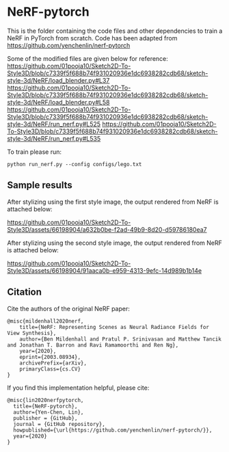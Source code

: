 # NeRF-pytorch
This is the folder containing the code files and other dependencies to train a NeRF in PyTorch from scratch. Code has been adapted from https://github.com/yenchenlin/nerf-pytorch

Some of the modified files are given below for reference:
https://github.com/01pooja10/Sketch2D-To-Style3D/blob/c7339f5f688b74f931020936e1dc6938282cdb68/sketch-style-3d/NeRF/load_blender.py#L37
https://github.com/01pooja10/Sketch2D-To-Style3D/blob/c7339f5f688b74f931020936e1dc6938282cdb68/sketch-style-3d/NeRF/load_blender.py#L58
https://github.com/01pooja10/Sketch2D-To-Style3D/blob/c7339f5f688b74f931020936e1dc6938282cdb68/sketch-style-3d/NeRF/run_nerf.py#L525
https://github.com/01pooja10/Sketch2D-To-Style3D/blob/c7339f5f688b74f931020936e1dc6938282cdb68/sketch-style-3d/NeRF/run_nerf.py#L535

To train please run:
```
python run_nerf.py --config configs/lego.txt
``` 
## Sample results

After stylizing using the first style image, the output rendered from NeRF is attached below:


https://github.com/01pooja10/Sketch2D-To-Style3D/assets/66198904/a632b0be-f2ad-49b9-8d20-d59786180ea7


After stylizing using the second style image, the output rendered from NeRF is attached below:


https://github.com/01pooja10/Sketch2D-To-Style3D/assets/66198904/91aaca0b-e959-4313-9efc-14d989b1b14e


## Citation
Cite the authors of the original NeRF paper:
```
@misc{mildenhall2020nerf,
    title={NeRF: Representing Scenes as Neural Radiance Fields for View Synthesis},
    author={Ben Mildenhall and Pratul P. Srinivasan and Matthew Tancik and Jonathan T. Barron and Ravi Ramamoorthi and Ren Ng},
    year={2020},
    eprint={2003.08934},
    archivePrefix={arXiv},
    primaryClass={cs.CV}
}
```

If you find this implementation helpful, please cite:
```
@misc{lin2020nerfpytorch,
  title={NeRF-pytorch},
  author={Yen-Chen, Lin},
  publisher = {GitHub},
  journal = {GitHub repository},
  howpublished={\url{https://github.com/yenchenlin/nerf-pytorch/}},
  year={2020}
}
```

